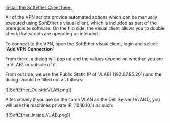 
[Install the SoftEther Client here.](https://www.softether-download.com/en.aspx?product=softether)

All of the VPN scripts provide automated actions which can be manually executed using SoftEther's visual client, which is included as part of the prerequisite software. On the flip side, the visual client allows you to double check that scripts are operating as intended.

To connect to the VPN, open the SoftEther visual client, login and select:
'<b>Add VPN Connection</b>'

From there, a dialog will pop up and the values depend on whether you are in VLAB1 or outside of it. 

From outside, we use the Public Static IP of VLAB1 (192.87.95.201) and the dialog should be filled out as follows:

![[SoftEther_OutsideVLAB.png]]

Alternatively if you are on the same VLAN as the Dell Server (VLAB1), you will use the machines private IP (10.10.10.1) as such:

![[SoftEther_Inside_VLAB.png]]
